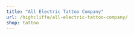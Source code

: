 ```yaml
---
title: "All Electric Tattoo Company"
url: /highcliffe/all-electric-tattoo-company/
shop: tattoo
---
```

